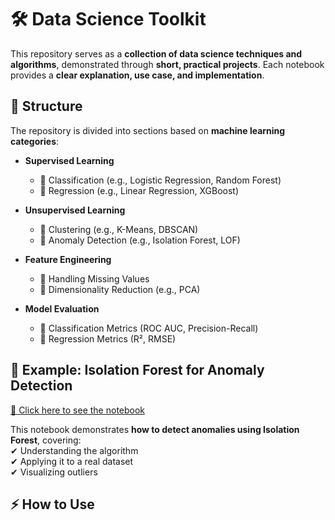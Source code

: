 # 🛠 Data Science Toolkit  
This repository serves as a **collection of data science techniques and algorithms**, demonstrated through **short, practical projects**. Each notebook provides a **clear explanation, use case, and implementation**.

## 📌 Structure  
The repository is divided into sections based on **machine learning categories**:

- **Supervised Learning**  
  - 📌 Classification (e.g., Logistic Regression, Random Forest)  
  - 📌 Regression (e.g., Linear Regression, XGBoost)  

- **Unsupervised Learning**  
  - 📌 Clustering (e.g., K-Means, DBSCAN)  
  - 📌 Anomaly Detection (e.g., Isolation Forest, LOF)  

- **Feature Engineering**  
  - 📌 Handling Missing Values  
  - 📌 Dimensionality Reduction (e.g., PCA)  

- **Model Evaluation**  
  - 📌 Classification Metrics (ROC AUC, Precision-Recall)  
  - 📌 Regression Metrics (R², RMSE)  

## 📍 Example: Isolation Forest for Anomaly Detection  
[🔗 Click here to see the notebook](unsupervised/anomaly-detection/isolation-forest.ipynb)  

This notebook demonstrates **how to detect anomalies using Isolation Forest**, covering:  
✔ Understanding the algorithm  
✔ Applying it to a real dataset  
✔ Visualizing outliers  

## ⚡ How to Use  
